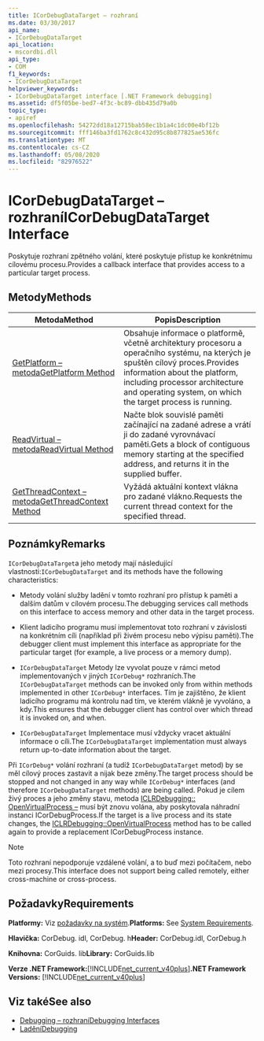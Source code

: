 ```yaml
---
title: ICorDebugDataTarget – rozhraní
ms.date: 03/30/2017
api_name:
- ICorDebugDataTarget
api_location:
- mscordbi.dll
api_type:
- COM
f1_keywords:
- ICorDebugDataTarget
helpviewer_keywords:
- ICorDebugDataTarget interface [.NET Framework debugging]
ms.assetid: df5f05be-bed7-4f3c-bc89-dbb435d79a0b
topic_type:
- apiref
ms.openlocfilehash: 54272dd18a12715bab58ec1b1a4c1dc00e4bf12b
ms.sourcegitcommit: fff146ba3fd1762c8c432d95c8b877825ae536fc
ms.translationtype: MT
ms.contentlocale: cs-CZ
ms.lasthandoff: 05/08/2020
ms.locfileid: "82976522"
---
```

# <a name="icordebugdatatarget-interface"></a><span data-ttu-id="b06fe-102">ICorDebugDataTarget – rozhraní</span><span class="sxs-lookup"><span data-stu-id="b06fe-102">ICorDebugDataTarget Interface</span></span>
<span data-ttu-id="b06fe-103">Poskytuje rozhraní zpětného volání, které poskytuje přístup ke konkrétnímu cílovému procesu.</span><span class="sxs-lookup"><span data-stu-id="b06fe-103">Provides a callback interface that provides access to a particular target process.</span></span>  
  
## <a name="methods"></a><span data-ttu-id="b06fe-104">Metody</span><span class="sxs-lookup"><span data-stu-id="b06fe-104">Methods</span></span>  
  
|<span data-ttu-id="b06fe-105">Metoda</span><span class="sxs-lookup"><span data-stu-id="b06fe-105">Method</span></span>|<span data-ttu-id="b06fe-106">Popis</span><span class="sxs-lookup"><span data-stu-id="b06fe-106">Description</span></span>|  
|------------|-----------------|  
|[<span data-ttu-id="b06fe-107">GetPlatform – metoda</span><span class="sxs-lookup"><span data-stu-id="b06fe-107">GetPlatform Method</span></span>](icordebugdatatarget-getplatform-method.md)|<span data-ttu-id="b06fe-108">Obsahuje informace o platformě, včetně architektury procesoru a operačního systému, na kterých je spuštěn cílový proces.</span><span class="sxs-lookup"><span data-stu-id="b06fe-108">Provides information about the platform, including processor architecture and operating system, on which the target process is running.</span></span>|  
|[<span data-ttu-id="b06fe-109">ReadVirtual – metoda</span><span class="sxs-lookup"><span data-stu-id="b06fe-109">ReadVirtual Method</span></span>](icordebugdatatarget-readvirtual-method.md)|<span data-ttu-id="b06fe-110">Načte blok souvislé paměti začínající na zadané adrese a vrátí ji do zadané vyrovnávací paměti.</span><span class="sxs-lookup"><span data-stu-id="b06fe-110">Gets a block of contiguous memory starting at the specified address, and returns it in the supplied buffer.</span></span>|  
|[<span data-ttu-id="b06fe-111">GetThreadContext – metoda</span><span class="sxs-lookup"><span data-stu-id="b06fe-111">GetThreadContext Method</span></span>](icordebugdatatarget-getthreadcontext-method.md)|<span data-ttu-id="b06fe-112">Vyžádá aktuální kontext vlákna pro zadané vlákno.</span><span class="sxs-lookup"><span data-stu-id="b06fe-112">Requests the current thread context for the specified thread.</span></span>|  
  
## <a name="remarks"></a><span data-ttu-id="b06fe-113">Poznámky</span><span class="sxs-lookup"><span data-stu-id="b06fe-113">Remarks</span></span>  
 <span data-ttu-id="b06fe-114">`ICorDebugDataTarget`a jeho metody mají následující vlastnosti:</span><span class="sxs-lookup"><span data-stu-id="b06fe-114">`ICorDebugDataTarget` and its methods have the following characteristics:</span></span>  
  
- <span data-ttu-id="b06fe-115">Metody volání služby ladění v tomto rozhraní pro přístup k paměti a dalším datům v cílovém procesu.</span><span class="sxs-lookup"><span data-stu-id="b06fe-115">The debugging services call methods on this interface to access memory and other data in the target process.</span></span>  
  
- <span data-ttu-id="b06fe-116">Klient ladicího programu musí implementovat toto rozhraní v závislosti na konkrétním cíli (například při živém procesu nebo výpisu paměti).</span><span class="sxs-lookup"><span data-stu-id="b06fe-116">The debugger client must implement this interface as appropriate for the particular target (for example, a live process or a memory dump).</span></span>  
  
- <span data-ttu-id="b06fe-117">`ICorDebugDataTarget` Metody lze vyvolat pouze v rámci metod implementovaných v jiných `ICorDebug*` rozhraních.</span><span class="sxs-lookup"><span data-stu-id="b06fe-117">The `ICorDebugDataTarget` methods can be invoked only from within methods implemented in other `ICorDebug*` interfaces.</span></span> <span data-ttu-id="b06fe-118">Tím je zajištěno, že klient ladicího programu má kontrolu nad tím, ve kterém vlákně je vyvoláno, a kdy.</span><span class="sxs-lookup"><span data-stu-id="b06fe-118">This ensures that the debugger client has control over which thread it is invoked on, and when.</span></span>  
  
- <span data-ttu-id="b06fe-119">`ICorDebugDataTarget` Implementace musí vždycky vracet aktuální informace o cíli.</span><span class="sxs-lookup"><span data-stu-id="b06fe-119">The `ICorDebugDataTarget` implementation must always return up-to-date information about the target.</span></span>  
  
 <span data-ttu-id="b06fe-120">Při `ICorDebug*` volání rozhraní (a tudíž `ICorDebugDataTarget` metod) by se měl cílový proces zastavit a nijak beze změny.</span><span class="sxs-lookup"><span data-stu-id="b06fe-120">The target process should be stopped and not changed in any way while `ICorDebug*` interfaces (and therefore `ICorDebugDataTarget` methods) are being called.</span></span> <span data-ttu-id="b06fe-121">Pokud je cílem živý proces a jeho změny stavu, metoda [ICLRDebugging:: OpenVirtualProcess –](iclrdebugging-openvirtualprocess-method.md) musí být znovu volána, aby poskytovala náhradní instanci ICorDebugProcess.</span><span class="sxs-lookup"><span data-stu-id="b06fe-121">If the target is a live process and its state changes, the [ICLRDebugging::OpenVirtualProcess](iclrdebugging-openvirtualprocess-method.md) method has to be called again to provide a replacement ICorDebugProcess instance.</span></span>  
  
> [!NOTE]
> <span data-ttu-id="b06fe-122">Toto rozhraní nepodporuje vzdálené volání, a to buď mezi počítačem, nebo mezi procesy.</span><span class="sxs-lookup"><span data-stu-id="b06fe-122">This interface does not support being called remotely, either cross-machine or cross-process.</span></span>  
  
## <a name="requirements"></a><span data-ttu-id="b06fe-123">Požadavky</span><span class="sxs-lookup"><span data-stu-id="b06fe-123">Requirements</span></span>  
 <span data-ttu-id="b06fe-124">**Platformy:** Viz [požadavky na systém](../../get-started/system-requirements.md).</span><span class="sxs-lookup"><span data-stu-id="b06fe-124">**Platforms:** See [System Requirements](../../get-started/system-requirements.md).</span></span>  
  
 <span data-ttu-id="b06fe-125">**Hlavička:** CorDebug. idl, CorDebug. h</span><span class="sxs-lookup"><span data-stu-id="b06fe-125">**Header:** CorDebug.idl, CorDebug.h</span></span>  
  
 <span data-ttu-id="b06fe-126">**Knihovna:** CorGuids. lib</span><span class="sxs-lookup"><span data-stu-id="b06fe-126">**Library:** CorGuids.lib</span></span>  
  
 <span data-ttu-id="b06fe-127">**Verze .NET Framework:**[!INCLUDE[net_current_v40plus](../../../../includes/net-current-v40plus-md.md)]</span><span class="sxs-lookup"><span data-stu-id="b06fe-127">**.NET Framework Versions:** [!INCLUDE[net_current_v40plus](../../../../includes/net-current-v40plus-md.md)]</span></span>  
  
## <a name="see-also"></a><span data-ttu-id="b06fe-128">Viz také</span><span class="sxs-lookup"><span data-stu-id="b06fe-128">See also</span></span>

- [<span data-ttu-id="b06fe-129">Debugging – rozhraní</span><span class="sxs-lookup"><span data-stu-id="b06fe-129">Debugging Interfaces</span></span>](debugging-interfaces.md)
- [<span data-ttu-id="b06fe-130">Ladění</span><span class="sxs-lookup"><span data-stu-id="b06fe-130">Debugging</span></span>](index.md)

